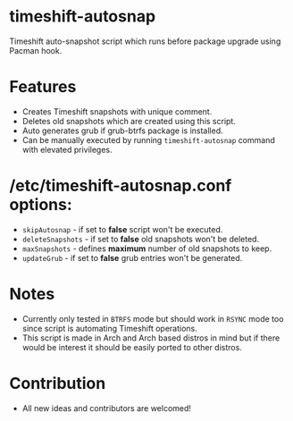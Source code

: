 # timeshift-autosnap
Timeshift auto-snapshot script which runs before package upgrade using Pacman hook.

# Features
*  Creates Timeshift snapshots with unique comment.
*  Deletes old snapshots which are created using this script.
*  Auto generates grub if grub-btrfs package is installed.
*  Can be manually executed by running `timeshift-autosnap` command with elevated privileges.

# /etc/timeshift-autosnap.conf options:
*  `skipAutosnap` - if set to **false** script won't be executed.
*  `deleteSnapshots` - if set to **false** old snapshots won't be deleted.
*  `maxSnapshots` - defines **maximum** number of old snapshots to keep.
*  `updateGrub` - if set to **false** grub entries won't be generated.

# Notes
*  Currently only tested in `BTRFS` mode but should work in `RSYNC` mode too since script is automating Timeshift operations.
*  This script is made in Arch and Arch based distros in mind but if there would be interest it should be easily ported to other distros.

# Contribution
*  All new ideas and contributors are welcomed!
